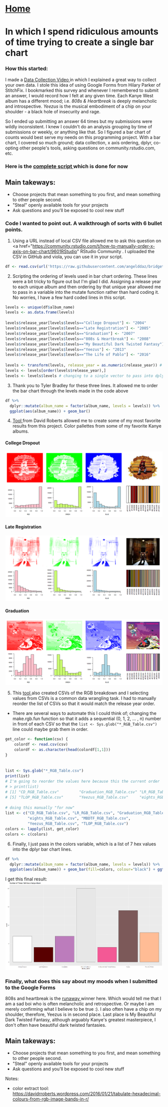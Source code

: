 # <a href="https://angelddaz.github.io/bridgetomasters/"> Home </a>

# In which I spend ridiculous amounts of time trying to create a single bar chart


### How this started:
I made a <a href="https://github.com/angelddaz/bridgetomasters/blob/master/collect_data.md"> Data Collection Video </a> in which I explained a great way to collect your own data. I stole this idea of using Google Forms from Hilary Parker of StitchFix. I bookmarked this survey and whenever I remembered to submit an answer, I would record how I felt at any given time. Each Kanye West album has a different mood; i.e. *808s & Heartbreak* is deeply melancholic and introspective. *Yeezus* is the musical embodiment of a chip on your shoulder - a black hole of insecurity and rage.

So I ended up submitting an answer 64 times but my submissions were wildly inconsistent. I knew I couldn't do an analysis grouping by time of submissions or weekly, or anything like that. So I figured a bar chart of counts would best serve my needs on this programming project. With a bar chart, I covered so much ground; data collection, x axis ordering, dplyr, co-opting other people's tools, asking questions on community.rstudio.com, etc.

### Here is the <a href="https://github.com/angelddaz/bridgetomasters/blob/master/R_scripts/ye_dev/barchart_script.R"> complete script </a> which is done for now

## Main takeways:
* Choose projects that mean something to you first, and mean something to other people second.
* "Steal" openly available tools for your projects
* Ask questions and you'll be exposed to cool new stuff

### Code I wanted to point out. A walkthrough of sorts with 6 bullet points.

1. Using a URL instead of local CSV file allowed me to ask this question on <a href="https://community.rstudio.com/t/how-to-manually-order-x-axis-on-bar-chart/9601RStudio" RStudio Community </a>. I uploaded the CSV in GitHub and viola, you can use it in your script.
```r
df <- read.csv(url('https://raw.githubusercontent.com/angelddaz/bridgetomasters/master/CSVs/ye_data.csv'))
```
2. Scripting the ordering of levels used in bar chart ordering. These lines were a bit tricky to figure out but I'm glad I did. Assigning a release year to each unique album and then ordering by that unique year allowed me to pass in a variable into the mutate function rather than hard coding it. No worries, I have a few hard coded lines in this script.
```r
levels <- unique(df$album_name)
levels <- as.data.frame(levels)

levels$release_year[levels$levels=="College Dropout"] <- "2004"
levels$release_year[levels$levels=="Late Registration"] <- "2005"
levels$release_year[levels$levels=="Graduation"] <- "2007"
levels$release_year[levels$levels=="808s & Heartbreak"] <- "2008"
levels$release_year[levels$levels=="My Beautiful Dark Twisted Fantasy"] <- "2010"
levels$release_year[levels$levels=="Yeezus"] <- "2013"
levels$release_year[levels$levels=="The Life of Pablo"] <- "2016"

levels <- transform(levels, release_year = as.numeric(release_year)) # changing to numeric so I can sort
levels <- levels[order(levels$release_year),]
levels <- levels$levels # changing to a single vector to pass into dplyr mutate function
```


3. Thank you to Tyler Bradley for these three lines. It allowed me to order the bar chart through the levels made in the code above 
```r
df %>% 
  dplyr::mutate(album_name = factor(album_name, levels = levels)) %>% 
  ggplot(aes(album_name)) + geom_bar()
```

4. <a href="https://davidrroberts.wordpress.com/2016/01/21/tabulate-hexadecimal-colours-from-rgb-image-bands-in-r/"> Tool </a> from David Roberts allowed me to create some of my most favorite results from this project. Color pallettes from some of my favorite Kanye albums.
#### College Dropout
![](https://github.com/angelddaz/bridgetomasters/blob/master/R_scripts/ye_dev/CD_RGB.png)
#### Late Registration
![](https://github.com/angelddaz/bridgetomasters/blob/master/R_scripts/ye_dev/LR_RGB.png)
#### Graduation
![](https://github.com/angelddaz/bridgetomasters/blob/master/R_scripts/ye_dev/Graduation_RGB.png)

5. This <a href="https://davidrroberts.wordpress.com/2016/01/21/tabulate-hexadecimal-colours-from-rgb-image-bands-in-r/"> tool </a> also created CSVs of the RGB breakdown and I selecting values from CSVs is a common data wrangling task. I had to manually reorder the list of CSVs so that it would match the release year order. 
* There are several ways to automate this I could think of; changing the make.rgb.fun function so that it adds a sequential (0, 1, 2, ... , n) number in front of each CSV so that the ```list <- Sys.glob("*_RGB_Table.csv")``` line could maybe grab them in order.

```r
get_color <- function(csv) {
    colordf <- read.csv(csv)
    colordf <- as.character(head(colordf[1,1]))
}


list <- Sys.glob("*_RGB_Table.csv")
print(list)
# I'm going to reorder the values here because this the current order
# > print(list)
# [1] "CD_RGB_Table.csv"         "Graduation_RGB_Table.csv" "LR_RGB_Table.csv"         "MBDTF_RGB_Table.csv"     
# [5] "TLOP_RGB_Table.csv"       "Yeezus_RGB_Table.csv"     "eights_RGB_Table.csv"

# doing this manually "for now"
list <- c("CD_RGB_Table.csv", "LR_RGB_Table.csv", "Graduation_RGB_Table.csv",
          "eights_RGB_Table.csv", "MBDTF_RGB_Table.csv", 
          "Yeezus_RGB_Table.csv", "TLOP_RGB_Table.csv")
colors <- lapply(list, get_color)
colors <- c(colors)
```
6. Finally, I just pass in the colors variable, which is a list of 7 hex values into the dplyr bar chart lines.
```r
df %>% 
  dplyr::mutate(album_name = factor(album_name, levels = levels)) %>% 
  ggplot(aes(album_name)) + geom_bar(fill=colors, colour="black") + ggtitle("Number of Times I felt like a Kanye Album")
```
I get this final result:
![](https://github.com/angelddaz/bridgetomasters/blob/master/R_scripts/ye_dev/final_bar_chart.png)

### Finally, what does this say about my moods when I submitted to the Google Forms
808s and heartbreak is the <a href="https://www.youtube.com/watch?v=semrAAeRlworunaway"> runaway </a> winner here. Which would tell me that I am a sad boi who is often melancholic and retrospective. Or maybe I am merely confirming what I believe to be true :). I also often have a chip on my shoulder, therefore, Yeezus is in second place. Last place is My Beautiful Dark Twisted Fantasy, although arguably Kanye's greatest masterpiece, I don't often have beautiful dark twisted fantasies. 

## Main takeways:
* Choose projects that mean something to you first, and mean something to other people second.
* "Steal" openly available tools for your projects
* Ask questions and you'll be exposed to cool new stuff


Notes:
* color extract tool: https://davidrroberts.wordpress.com/2016/01/21/tabulate-hexadecimal-colours-from-rgb-image-bands-in-r/
